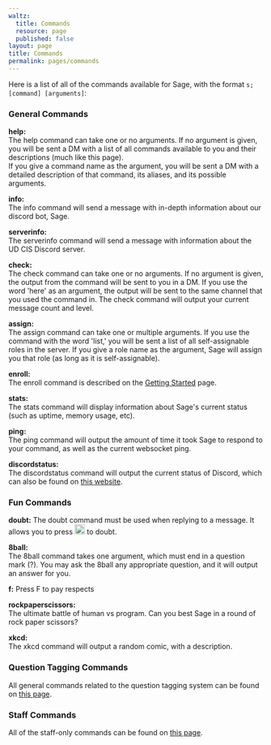 ```yaml
---
waltz:
  title: Commands
  resource: page
  published: false
layout: page
title: Commands
permalink: pages/commands
---
```

Here is a list of all of the commands available for Sage, with the format `s;[command] [arguments]`:

### General Commands

**help:**  
The help command can take one or no arguments. If no argument is given, you will be sent a DM with a list of all
commands available to you and their descriptions (much like this page).  
If you give a command name as the argument, you will be sent a DM with a detailed description of that command, its
aliases, and its possible arguments.

**info:**  
The info command will send a message with in-depth information about our discord bot, Sage.

**serverinfo:**  
The serverinfo command will send a message with information about the UD CIS Discord server.

**check:**  
The check command can take one or no arguments. If no argument is given, the output from the command will be sent to you
in a DM. If you use the word 'here' as an argument, the output will be sent to the same channel that you used the
command in. The check command will output your current message count and level.

**assign:**  
The assign command can take one or multiple arguments. If you use the command with the word 'list,' you will be sent a
list of all self-assignable roles in the server. If you give a role name as the argument, Sage will assign you that role
(as long as it is self-assignable).

**enroll:**  
The enroll command is described on the [Getting Started](https://ud-cis-discord.github.io/getting_started/) page.

**stats:**  
The stats command will display information about Sage's current status (such as uptime, memory usage, etc).

**ping:**  
The ping command will output the amount of time it took Sage to respond to your command, as well as the current
websocket ping.

**discordstatus:**  
The discordstatus command will output the current status of Discord, which can also be found on [this website](https://discordstatus.com/).

### Fun Commands

**doubt:**
The doubt command must be used when replying to a message. It allows you to press
<img src="https://cdn.discordapp.com/emojis/736267995663564830.png" alt="x" height="20"> to doubt.

**8ball:**  
The 8ball command takes one argument, which must end in a question mark (?). You may ask the 8ball any appropriate
question, and it will output an answer for you.

**f:**
Press F to pay respects

**rockpaperscissors:**  
The ultimate battle of human vs program. Can you best Sage in a round of rock paper scissors?

**xkcd:**  
The xkcd command will output a random comic, with a description.

### Question Tagging Commands

All general commands related to the question tagging system can be found on [this page](https://ud-cis-discord.github.io/pages/Question%20Tagging). 

### Staff Commands

All of the staff-only commands can be found on [this page](https://ud-cis-discord.github.io/staff_pages/staff%20commands).